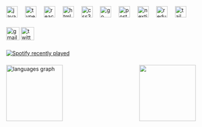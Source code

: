 <div align="left">
  <img src="https://cdn.jsdelivr.net/gh/devicons/devicon/icons/javascript/javascript-original.svg" height="30" alt="javascript logo"  />
  <img width="12" />
  <img src="https://cdn.jsdelivr.net/gh/devicons/devicon/icons/typescript/typescript-original.svg" height="30" alt="typescript logo"  />
  <img width="12" />
  <img src="https://cdn.jsdelivr.net/gh/devicons/devicon/icons/react/react-original.svg" height="30" alt="react logo"  />
  <img width="12" />
  <img src="https://cdn.jsdelivr.net/gh/devicons/devicon/icons/html5/html5-original.svg" height="30" alt="html5 logo"  />
  <img width="12" />
  <img src="https://cdn.jsdelivr.net/gh/devicons/devicon/icons/css3/css3-original.svg" height="30" alt="css3 logo"  />
  <img width="12" />
  <img src="https://cdn.jsdelivr.net/gh/devicons/devicon/icons/go/go-original.svg" height="30" alt="go logo"  />
  <img width="12" />
  <img src="https://cdn.jsdelivr.net/gh/devicons/devicon/icons/postgresql/postgresql-original.svg" height="30" alt="postgresql logo"  />
  <img width="12" />
  <img src="https://cdn.jsdelivr.net/gh/devicons/devicon/icons/nextjs/nextjs-original.svg" height="30" alt="nextjs logo"  />
  <img width="12" />
  <img src="https://cdn.jsdelivr.net/gh/devicons/devicon/icons/redux/redux-original.svg" height="30" alt="redux logo"  />
  <img width="12" />
  <img src="https://skillicons.dev/icons?i=tailwind" height="30" alt="tailwindcss logo"  />
</div>

###

<div align="left">
  <img src="https://img.shields.io/static/v1?message=Gmail&logo=gmail&label=sienkhumaen@gmail.com&color=D14836&logoColor=white&labelColor=&style=for-the-badge" height="35" alt="gmail logo"  />
  <a href="https://twitter.com/Damarwendha" target="_blank">
    <img src="https://img.shields.io/static/v1?message=Twitter&logo=twitter&label=Damarwendha&color=1DA1F2&logoColor=white&labelColor=&style=for-the-badge" height="35" alt="twitter logo"  />
  </a>
</div>

###

<div align="left">
  <a href="https://open.spotify.com/user/31gzhm347puw5kvfxl3t2zmlkho4">
    <img src="https://spotify-recently-played-readme.vercel.app/api?user=31gzhm347puw5kvfxl3t2zmlkho4&count=1&unique=false" alt="Spotify recently played"  />
  </a>
</div>

###

<img align="right" height="150" src="https://media1.tenor.com/m/0rd4t7lbGi8AAAAC/dog-working.gif"  />

###

<div align="left">
  <img src="https://github-readme-stats.vercel.app/api/top-langs?username=damarwendha&locale=en&hide_title=false&layout=compact&card_width=320&langs_count=5&theme=dracula&hide_border=false" height="150" alt="languages graph"  />
</div>

###
